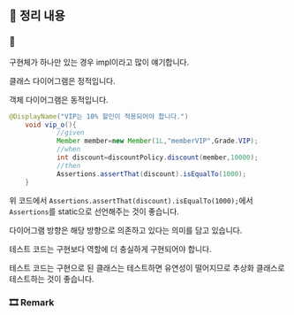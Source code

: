 ## 📕 정리 내용

### 📘

구현체가 하나만 있는 경우 impl이라고 많이 얘기합니다.

클래스 다이어그램은 정적입니다.

객체 다이어그램은 동적입니다.

```java
@DisplayName("VIP는 10% 할인이 적용되어야 합니다.")
    void vip_o(){
            //given
            Member member=new Member(1L,"memberVIP",Grade.VIP);
            //when
            int discount=discountPolicy.discount(member,10000);
            //then
            Assertions.assertThat(discount).isEqualTo(1000);
    }
```

위 코드에서 `Assertions.assertThat(discount).isEqualTo(1000);`에서 `Assertions`를 static으로 선언해주는 것이 좋습니다.   

다이어그램 방향은 해당 방향으로 의존하고 있다는 의미를 담고 있습니다.

테스트 코드는 구현보다 역할에 더 충실하게 구현되어야 합니다.

테스트 코드는 구현으로 된 클래스는 테스트하면 유연성이 떨어지므로 추상화 클래스로 테스트하는 것이 좋습니다. 

### 🎞 Remark
